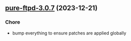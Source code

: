 

## [pure-ftpd-3.0.7](https://github.com/truecharts/charts/compare/pure-ftpd-3.0.6...pure-ftpd-3.0.7) (2023-12-21)

### Chore

- bump everything to ensure patches are applied globally
  
  